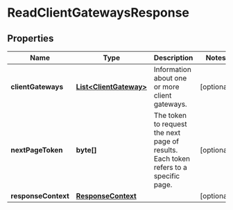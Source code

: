 

# ReadClientGatewaysResponse


## Properties

| Name | Type | Description | Notes |
|------------ | ------------- | ------------- | -------------|
|**clientGateways** | [**List&lt;ClientGateway&gt;**](ClientGateway.md) | Information about one or more client gateways. |  [optional] |
|**nextPageToken** | **byte[]** | The token to request the next page of results. Each token refers to a specific page. |  [optional] |
|**responseContext** | [**ResponseContext**](ResponseContext.md) |  |  [optional] |



